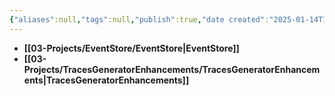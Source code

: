 ```yaml
---
{"aliases":null,"tags":null,"publish":true,"date created":"2025-01-14T15:25","date modified":"2025-01-14T17:30","PassFrontmatter":true,"created":"2025-01-14T17:30:38.818+05:30","updated":"2025-01-14T17:30:38.818+05:30"}
---
```





- **[[03-Projects/EventStore/EventStore\|EventStore]]**
- **[[03-Projects/TracesGeneratorEnhancements/TracesGeneratorEnhancements\|TracesGeneratorEnhancements]]**

